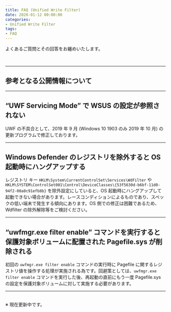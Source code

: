 ```yaml
---
title: FAQ (Unified Write Filter)
date: 2020-01-12 00:00:00
categories:
- Unified Write Filter
tags:
- FAQ
---
```


よくあるご質問とその回答をお纏めいたします。
<!-- more -->
<br>

***
## 参考となる公開情報について


***
## “UWF Servicing Mode” で WSUS の設定が参照されない
UWF の不具合として、2019 年 9 月 (Windows 10 1903 のみ 2019 年 10 月) の更新プログラムで修正しております。  
***
## Windows Defender のレジストリを除外すると OS 起動時にハングアップする
レジストリ キー `HKLM\System\CurrentControlSet\Services\WdFilter` や `HKLM\SYSTEM\ControlSet001\Control\DeviceClasses\{53f5630d-b6bf-11d0-94f2-00a0c91efb8b}` を除外設定にしていると、OS 起動時にハングアップして起動できない場合があります。レースコンディションによるものであり、スペックの低い端末で発生する傾向にあります。OS 側での修正は困難であるため、Wdfilter の除外解除等をご検討ください。  
***
## “uwfmgr.exe filter enable” コマンドを実行すると保護対象ボリュームに配置された Pagefile.sys が削除される
初回の `uwfmgr.exe filter enable` コマンドの実行時に Pagefile に関するレジストリ値を操作する処理が実施される為です。回避策としては、`uwfmgr.exe filter enable` コマンドを実行した後、再起動の直前にもう一度 Pagefile.sys の設定を保護対象ボリュームに対して実施する必要があります。  
***
<br>
※ 現在更新中です。
